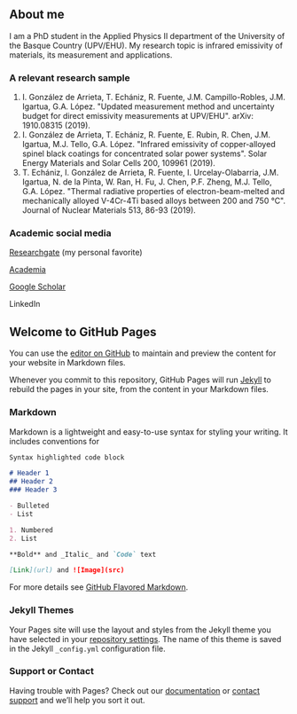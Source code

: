 ## About me

I am a PhD student in the Applied Physics II department of the University of the Basque Country (UPV/EHU). My research topic is infrared emissivity of materials, its measurement and applications.

### A relevant research sample

1. I. González de Arrieta, T. Echániz, R. Fuente, J.M. Campillo-Robles, J.M. Igartua, G.A. López. "Updated measurement method and uncertainty budget for direct emissivity measurements at UPV/EHU". arXiv: 1910.08315 (2019).
2. I. González de Arrieta, T. Echániz, R. Fuente, E. Rubin, R. Chen, J.M. Igartua, M.J. Tello, G.A. López. "Infrared emissivity of copper-alloyed spinel black coatings for concentrated solar power systems". Solar Energy Materials and Solar Cells 200, 109961 (2019).
3. T. Echániz, I. González de Arrieta, R. Fuente, I. Urcelay-Olabarria, J.M. Igartua, N. de la Pinta, W. Ran, H. Fu, J. Chen, P.F. Zheng, M.J. Tello, G.A. López. "Thermal radiative properties of electron-beam-melted and mechanically alloyed V-4Cr-4Ti based alloys between 200 and 750 °C". Journal of Nuclear Materials 513, 86-93 (2019).

### Academic social media

[Researchgate](https://www.researchgate.net/profile/Inigo_Gonzalez_De_Arrieta) (my personal favorite)

[Academia](https://metaaprendizaje.academia.edu/I%C3%B1igoGonz%C3%A1lezdeArrieta)

[Google Scholar](https://scholar.google.com/citations?user=oRvyMOgAAAAJ&hl=en)

LinkedIn

## Welcome to GitHub Pages

You can use the [editor on GitHub](https://github.com/inigogonzalezdearrieta/inigogonzalezdearrieta.github.io/edit/master/README.md) to maintain and preview the content for your website in Markdown files.

Whenever you commit to this repository, GitHub Pages will run [Jekyll](https://jekyllrb.com/) to rebuild the pages in your site, from the content in your Markdown files.

### Markdown

Markdown is a lightweight and easy-to-use syntax for styling your writing. It includes conventions for

```markdown
Syntax highlighted code block

# Header 1
## Header 2
### Header 3

- Bulleted
- List

1. Numbered
2. List

**Bold** and _Italic_ and `Code` text

[Link](url) and ![Image](src)
```

For more details see [GitHub Flavored Markdown](https://guides.github.com/features/mastering-markdown/).

### Jekyll Themes

Your Pages site will use the layout and styles from the Jekyll theme you have selected in your [repository settings](https://github.com/inigogonzalezdearrieta/inigogonzalezdearrieta.github.io/settings). The name of this theme is saved in the Jekyll `_config.yml` configuration file.

### Support or Contact

Having trouble with Pages? Check out our [documentation](https://help.github.com/categories/github-pages-basics/) or [contact support](https://github.com/contact) and we’ll help you sort it out.
